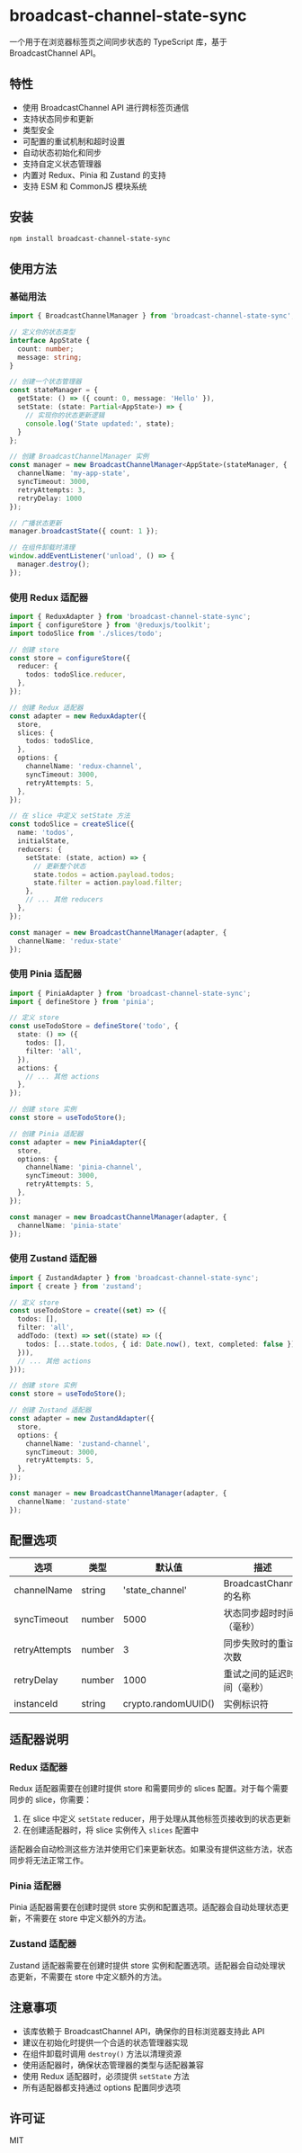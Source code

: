 # broadcast-channel-state-sync

一个用于在浏览器标签页之间同步状态的 TypeScript 库，基于 BroadcastChannel API。

## 特性

- 使用 BroadcastChannel API 进行跨标签页通信
- 支持状态同步和更新
- 类型安全
- 可配置的重试机制和超时设置
- 自动状态初始化和同步
- 支持自定义状态管理器
- 内置对 Redux、Pinia 和 Zustand 的支持
- 支持 ESM 和 CommonJS 模块系统

## 安装

```bash
npm install broadcast-channel-state-sync
```

## 使用方法

### 基础用法

```typescript
import { BroadcastChannelManager } from 'broadcast-channel-state-sync';

// 定义你的状态类型
interface AppState {
  count: number;
  message: string;
}

// 创建一个状态管理器
const stateManager = {
  getState: () => ({ count: 0, message: 'Hello' }),
  setState: (state: Partial<AppState>) => {
    // 实现你的状态更新逻辑
    console.log('State updated:', state);
  }
};

// 创建 BroadcastChannelManager 实例
const manager = new BroadcastChannelManager<AppState>(stateManager, {
  channelName: 'my-app-state',
  syncTimeout: 3000,
  retryAttempts: 3,
  retryDelay: 1000
});

// 广播状态更新
manager.broadcastState({ count: 1 });

// 在组件卸载时清理
window.addEventListener('unload', () => {
  manager.destroy();
});
```

### 使用 Redux 适配器

```typescript
import { ReduxAdapter } from 'broadcast-channel-state-sync';
import { configureStore } from '@reduxjs/toolkit';
import todoSlice from './slices/todo';

// 创建 store
const store = configureStore({
  reducer: {
    todos: todoSlice.reducer,
  },
});

// 创建 Redux 适配器
const adapter = new ReduxAdapter({
  store,
  slices: {
    todos: todoSlice,
  },
  options: {
    channelName: 'redux-channel',
    syncTimeout: 3000,
    retryAttempts: 5,
  },
});

// 在 slice 中定义 setState 方法
const todoSlice = createSlice({
  name: 'todos',
  initialState,
  reducers: {
    setState: (state, action) => {
      // 更新整个状态
      state.todos = action.payload.todos;
      state.filter = action.payload.filter;
    },
    // ... 其他 reducers
  },
});

const manager = new BroadcastChannelManager(adapter, {
  channelName: 'redux-state'
});
```

### 使用 Pinia 适配器

```typescript
import { PiniaAdapter } from 'broadcast-channel-state-sync';
import { defineStore } from 'pinia';

// 定义 store
const useTodoStore = defineStore('todo', {
  state: () => ({
    todos: [],
    filter: 'all',
  }),
  actions: {
    // ... 其他 actions
  },
});

// 创建 store 实例
const store = useTodoStore();

// 创建 Pinia 适配器
const adapter = new PiniaAdapter({
  store,
  options: {
    channelName: 'pinia-channel',
    syncTimeout: 3000,
    retryAttempts: 5,
  },
});

const manager = new BroadcastChannelManager(adapter, {
  channelName: 'pinia-state'
});
```

### 使用 Zustand 适配器

```typescript
import { ZustandAdapter } from 'broadcast-channel-state-sync';
import { create } from 'zustand';

// 定义 store
const useTodoStore = create((set) => ({
  todos: [],
  filter: 'all',
  addTodo: (text) => set((state) => ({
    todos: [...state.todos, { id: Date.now(), text, completed: false }]
  })),
  // ... 其他 actions
}));

// 创建 store 实例
const store = useTodoStore();

// 创建 Zustand 适配器
const adapter = new ZustandAdapter({
  store,
  options: {
    channelName: 'zustand-channel',
    syncTimeout: 3000,
    retryAttempts: 5,
  },
});

const manager = new BroadcastChannelManager(adapter, {
  channelName: 'zustand-state'
});
```

## 配置选项

| 选项 | 类型 | 默认值 | 描述 |
|------|------|--------|------|
| channelName | string | 'state_channel' | BroadcastChannel 的名称 |
| syncTimeout | number | 5000 | 状态同步超时时间（毫秒） |
| retryAttempts | number | 3 | 同步失败时的重试次数 |
| retryDelay | number | 1000 | 重试之间的延迟时间（毫秒） |
| instanceId | string | crypto.randomUUID() | 实例标识符 |

## 适配器说明

### Redux 适配器

Redux 适配器需要在创建时提供 store 和需要同步的 slices 配置。对于每个需要同步的 slice，你需要：

1. 在 slice 中定义 `setState` reducer，用于处理从其他标签页接收到的状态更新
2. 在创建适配器时，将 slice 实例传入 `slices` 配置中

适配器会自动检测这些方法并使用它们来更新状态。如果没有提供这些方法，状态同步将无法正常工作。

### Pinia 适配器

Pinia 适配器需要在创建时提供 store 实例和配置选项。适配器会自动处理状态更新，不需要在 store 中定义额外的方法。

### Zustand 适配器

Zustand 适配器需要在创建时提供 store 实例和配置选项。适配器会自动处理状态更新，不需要在 store 中定义额外的方法。

## 注意事项

- 该库依赖于 BroadcastChannel API，确保你的目标浏览器支持此 API
- 建议在初始化时提供一个合适的状态管理器实现
- 在组件卸载时调用 `destroy()` 方法以清理资源
- 使用适配器时，确保状态管理器的类型与适配器兼容
- 使用 Redux 适配器时，必须提供 `setState` 方法
- 所有适配器都支持通过 options 配置同步选项

## 许可证

MIT